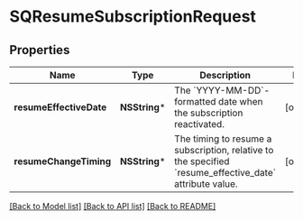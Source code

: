 # SQResumeSubscriptionRequest

## Properties
Name | Type | Description | Notes
------------ | ------------- | ------------- | -------------
**resumeEffectiveDate** | **NSString*** | The &#x60;YYYY-MM-DD&#x60;-formatted date when the subscription reactivated. | [optional] 
**resumeChangeTiming** | **NSString*** | The timing to resume a subscription, relative to the specified &#x60;resume_effective_date&#x60; attribute value. | [optional] 

[[Back to Model list]](../README.md#documentation-for-models) [[Back to API list]](../README.md#documentation-for-api-endpoints) [[Back to README]](../README.md)


